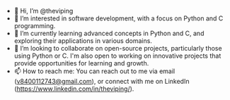 - 👋 Hi, I’m @theviping
- 👀 I’m interested in software development, with a focus on Python and C programming.
- 🌱 I’m currently learning advanced concepts in Python and C, and exploring their applications in various domains.
- 💞️ I’m looking to collaborate on open-source projects, particularly those using Python or C. I'm also open to working on innovative projects that provide opportunities for learning and growth.
- 📫 How to reach me: You can reach out to me via email (v8400112743@gmail.com), or connect with me on LinkedIn (https://www.linkedin.com/in/theviping/).
